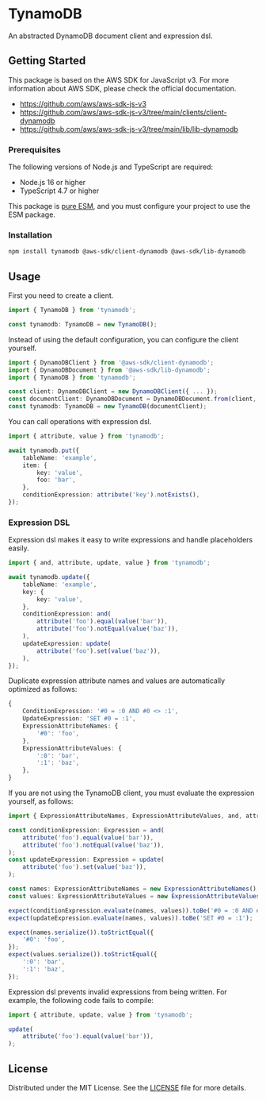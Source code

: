 # TynamoDB

An abstracted DynamoDB document client and expression dsl.

## Getting Started

This package is based on the AWS SDK for JavaScript v3. For more information about AWS SDK, please check the official documentation.

- <https://github.com/aws/aws-sdk-js-v3>
- <https://github.com/aws/aws-sdk-js-v3/tree/main/clients/client-dynamodb>
- <https://github.com/aws/aws-sdk-js-v3/tree/main/lib/lib-dynamodb>

### Prerequisites

The following versions of Node.js and TypeScript are required:

- Node.js 16 or higher
- TypeScript 4.7 or higher

This package is [pure ESM](https://gist.github.com/sindresorhus/a39789f98801d908bbc7ff3ecc99d99c), and you must configure your project to use the ESM package.

### Installation

```sh
npm install tynamodb @aws-sdk/client-dynamodb @aws-sdk/lib-dynamodb
```

## Usage

First you need to create a client.

```typescript
import { TynamoDB } from 'tynamodb';

const tynamodb: TynamoDB = new TynamoDB();
```

Instead of using the default configuration, you can configure the client yourself.

```typescript
import { DynamoDBClient } from '@aws-sdk/client-dynamodb';
import { DynamoDBDocument } from '@aws-sdk/lib-dynamodb';
import { TynamoDB } from 'tynamodb';

const client: DynamoDBClient = new DynamoDBClient({ ... });
const documentClient: DynamoDBDocument = DynamoDBDocument.from(client, { ... });
const tynamodb: TynamoDB = new TynamoDB(documentClient);
```

You can call operations with expression dsl.

```typescript
import { attribute, value } from 'tynamodb';

await tynamodb.put({
    tableName: 'example',
    item: {
        key: 'value',
        foo: 'bar',
    },
    conditionExpression: attribute('key').notExists(),
});
```

### Expression DSL

Expression dsl makes it easy to write expressions and handle placeholders easily.

```typescript
import { and, attribute, update, value } from 'tynamodb';

await tynamodb.update({
    tableName: 'example',
    key: {
        key: 'value',
    },
    conditionExpression: and(
        attribute('foo').equal(value('bar')),
        attribute('foo').notEqual(value('baz')),
    ),
    updateExpression: update(
        attribute('foo').set(value('baz')),
    ),
});
```

Duplicate expression attribute names and values ​​are automatically optimized as follows:

```typescript
{
    ConditionExpression: '#0 = :0 AND #0 <> :1',
    UpdateExpression: 'SET #0 = :1',
    ExpressionAttributeNames: {
        '#0': 'foo',
    },
    ExpressionAttributeValues: {
        ':0': 'bar',
        ':1': 'baz',
    },
}
```

If you are not using the TynamoDB client, you must evaluate the expression yourself, as follows:

```typescript
import { ExpressionAttributeNames, ExpressionAttributeValues, and, attribute, update, value } from 'tynamodb';

const conditionExpression: Expression = and(
    attribute('foo').equal(value('bar')),
    attribute('foo').notEqual(value('baz')),
);
const updateExpression: Expression = update(
    attribute('foo').set(value('baz')),
);

const names: ExpressionAttributeNames = new ExpressionAttributeNames();
const values: ExpressionAttributeValues = new ExpressionAttributeValues();

expect(conditionExpression.evaluate(names, values)).toBe('#0 = :0 AND #0 <> :1');
expect(updateExpression.evaluate(names, values)).toBe('SET #0 = :1');

expect(names.serialize()).toStrictEqual({
    '#0': 'foo',
});
expect(values.serialize()).toStrictEqual({
    ':0': 'bar',
    ':1': 'baz',
});
```

Expression dsl prevents invalid expressions from being written. For example, the following code fails to compile:

```typescript
import { attribute, update, value } from 'tynamodb';

update(
    attribute('foo').equal(value('bar')),
);
```

## License

Distributed under the MIT License. See the [LICENSE](https://github.com/choi-jack/tynamodb/blob/main/LICENSE) file for more details.
